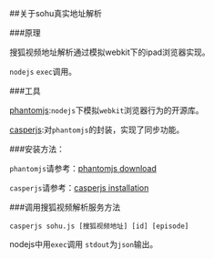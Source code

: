 ##关于sohu真实地址解析

###原理

搜狐视频地址解析通过模拟webkit下的ipad浏览器实现。

`nodejs` `exec`调用。

###工具

[phantomjs](https://github.com/ariya/phantomjs/):`nodejs`下模拟`webkit`浏览器行为的开源库。

[casperjs](http://casperjs.org/):对`phantomjs`的封装，实现了同步功能。

###安装方法：

`phantomjs`请参考：[phantomjs download](http://phantomjs.org/download.html)

`casperjs`请参考：[casperjs installation](http://docs.casperjs.org/en/latest/installation.html)

###调用搜狐视频解析服务方法

`casperjs sohu.js [搜狐视频地址] [id] [episode]`

nodejs中用`exec`调用 `stdout`为`json`输出。